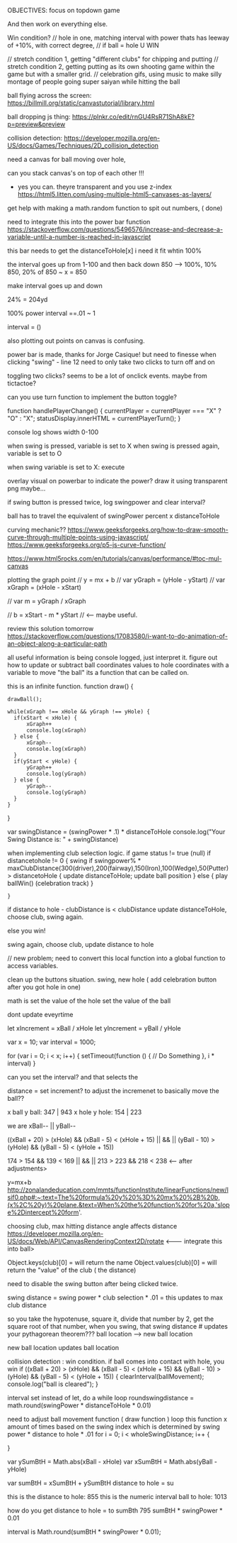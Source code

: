 OBJECTIVES: 
focus on topdown game


And then work on everything else.

Win condition?
// hole in one, matching interval with power thats has leeway of +10%, with correct degree,
// if ball = hole U WIN



// stretch condition 1, getting "different clubs" for chipping and putting
// stretch condition 2, getting putting as its own shooting game within the game but with a smaller grid.
// celebration gifs, using music to make silly montage of people going super saiyan while hitting the ball


ball flying across the screen:
https://billmill.org/static/canvastutorial/library.html


ball dropping js thing:
https://plnkr.co/edit/rnGU4RsR71ShA8kE?p=preview&preview

collision detection:
https://developer.mozilla.org/en-US/docs/Games/Techniques/2D_collision_detection




need a canvas for ball moving over hole,

can you stack canvas's on top of each other !!! 
 - yes you can. theyre transparent and you use z-index
https://html5.litten.com/using-multiple-html5-canvases-as-layers/



get help with making a math.random function to spit out numbers, ( done)


need to integrate this into the power bar function
https://stackoverflow.com/questions/5496576/increase-and-decrease-a-variable-until-a-number-is-reached-in-javascript

this bar needs to get the distanceToHole[x] 
i need it fit whtin 100%


the interval goes up from 1-100 and then back down
850 --> 100%, 10% 850, 20% of 850 ~
x = 850

make interval goes up and down

24% = 204yd

100% power interval  ==.01 ~ 1

interval = ()


also plotting out points on canvas is confusing.



power bar is made, thanks for Jorge Casique!
but need to finesse when clicking "swing" - line 12 
need to only take two clicks to turn off and on


toggling two clicks? seems to be a lot of onclick events.
maybe from tictactoe?



can you use turn function to implement the button toggle?

function handlePlayerChange() {
    currentPlayer = currentPlayer === "X" ? "O" : "X";
    statusDisplay.innerHTML = currentPlayerTurn();
}

console log shows width 0-100 

when swing is pressed, variable is set to X
when swing is pressed again, variable is set to O

when swing variable is set to X: execute 


overlay visual on powerbar to indicate the power? draw it using transparent png maybe...



if swing button is pressed twice, log swingpower and clear interval?





ball has to travel the equivalent of swingPower percent x distanceToHole






curving mechanic??
https://www.geeksforgeeks.org/how-to-draw-smooth-curve-through-multiple-points-using-javascript/
https://www.geeksforgeeks.org/p5-js-curve-function/



https://www.html5rocks.com/en/tutorials/canvas/performance/#toc-mul-canvas



plotting the graph point
// y = mx + b
// var yGraph = (yHole - yStart)
// var xGraph = (xHole - xStart)

// var m = yGraph / xGraph

// b = xStart - m * yStart  // <-- maybe useful.

 
review this solution tomorrow
 https://stackoverflow.com/questions/17083580/i-want-to-do-animation-of-an-object-along-a-particular-path


all useful information is being console logged, just interpret it.
figure out how to update or subtract ball coordinates values to hole coordinates with a variable to move "the ball" its a function that can be called on.
 

this is an infinite function.
function draw() {
    
    drawBall();
     
    while(xGraph !== xHole && yGraph !== yHole) {
      if(xStart < xHole) {
          xGraph++
          console.log(xGraph)
      } else {
          xGraph--
          console.log(xGraph)
      }
      if(yStart < yHole) {
          yGraph++
          console.log(yGraph)
      } else {
          yGraph--
          console.log(yGraph)
      }
    }
    
}

var swingDistance = (swingPower * .1) * distanceToHole
console.log("Your Swing Distance is: " + swingDistance)

when implementing club selection logic.
if game status != true (null)
    if distancetohole != 0 {
        swing 
       if swingpower% * maxClubDistance(300(driver),200(fairway),150(Iron),100(Wedge),50(Putter) > distancetoHole {
        update distanceToHole;
        update ball position
       } else {
           play ballWin() (celebration track)
       }

    }
if distance to hole - clubDistance is < clubDistance
update distanceToHole, choose club, swing again.

else you win!

swing again, choose club, update distance to hole




// new problem; 
need to convert this local function into a global function to access variables.




clean up the buttons situation. swing, new hole ( add celebration button after you got hole in one)





math is 
set the  value of the hole
set the value of the ball

dont update eveyrtime


let xIncrement = xBall / xHole
let yIncrement = yBall / yHole

var x = 10;
var interval = 1000;

for (var i = 0; i < x; i++) {
    setTimeout(function () {
        // Do Something
    }, i * interval)
}


can you set the interval? and that selects the 

distance = set increment? to adjust the incremenet to basically move the ball??



x ball y ball: 347 | 943
x hole y hole: 154 | 223

we are 
xBall-- || yBall--

((xBall + 20) > (xHole) && (xBall - 5) < (xHole + 15) || && || (yBall - 10) > (yHole) && (yBall - 5) < (yHole + 15))


174 > 154   && 139 < 169                             || && ||          213 > 223   &&   218 < 238  <-- after adjustments>





y=mx+b
http://zonalandeducation.com/mmts/functionInstitute/linearFunctions/new/lsif0.php#:~:text=The%20formula%20y%20%3D%20mx%20%2B%20b,(x%2C%20y)%20plane.&text=When%20the%20function%20for%20a,'slope%2Dintercept%20form'.




choosing club, max hitting distance 
angle affects distance
https://developer.mozilla.org/en-US/docs/Web/API/CanvasRenderingContext2D/rotate <--- integrate this into ball>




Object.keys(club)[0] = will return the name
Object.values(club)[0] = will return the "value" of the club ( the distance)



need to disable the swing button after being clicked twice.


swing distance = swing power * club selection  * .01 = this updates to max club distance



so you take the hypotenuse, square it, divide that number by 2, get the square root of that number, 
when you swing, that swing distance # updates your pythagorean theorem???
ball location --> new ball location


new ball location updates ball location



collision detection : win condition.
if ball comes into contact with hole, you win
if ((xBall + 20) > (xHole) && (xBall - 5) < (xHole + 15) && (yBall - 10) > (yHole) && (yBall - 5) < (yHole + 15)) {
        clearInterval(ballMovement);
        console.log("ball is cleared");
    }



interval set instead of let, do a while loop
roundswingdistance = math.round(swingPower * distanceToHole * 0.01)

need to adjust ball movement function ( draw function ) 
loop this function x amount of times based on the swing index which is determined by swing power * distance to hole * .01
for i = 0; i < wholeSwingDistance; i++ {
    
}

var ySumBtH = Math.abs(xBall - xHole)
var xSumBtH = Math.abs(yBall - yHole)


var sumBtH = xSumBtH + ySumBtH
distance to hole = su

this is the distance to hole: 855
this is the numeric interval ball to hole: 1013

how do you get distance to hole = to sumBth
795
sumBtH * swingPower * 0.01

interval is Math.round(sumBtH * swingPower * 0.01);